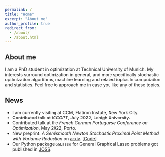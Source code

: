 ```yaml
---
permalink: /
title: "Home"
excerpt: "About me"
author_profile: true
redirect_from: 
  - /about/
  - /about.html
---
```


About me
-------------
I am a PhD student in optimization at Technical University of Munich. My interests surround optimization in general, and more specifically stochastic optimization algorithms, machine learning and related topics in computation and statistics. Feel free to approach me in case you like any of these topics.

News
----------
* I am currently visiting at CCM, Flatiron Instute, New York City.
* Contributed talk at *ICCOPT*, July 2022, Lehigh University.
* Contributed talk at the *French German Portuguese Conference on Optimization*, May 2022, Porto.
* New preprint: *A Semismooth Newton Stochastic Proximal Point Method with Variance Reduction* on [arxiv](https://arxiv.org/pdf/2204.00406.pdf). [[Code](https://github.com/fabian-sp/snspp)]
* Our Python package `GGLasso` for General Graphical Lasso problems got published in [JOSS](https://joss.theoj.org/papers/10.21105/joss.03865).
